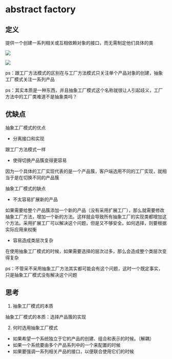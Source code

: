 # abstract factory

## 定义

提供一个创建一系列相关或互相依赖对象的接口，而无需制定他们具体的类

![](https://cdn.jsdelivr.net/gh/zhecks/static_resources/images/202308162141988.png)

![](https://cdn.jsdelivr.net/gh/zhecks/static_resources/images/202308162141411.png)

ps：跟工厂方法模式的区别在与工厂方法模式只关注单个产品对象的创建，抽象工厂模式关注一系列产品

ps：其实本质是一种东西，并且抽象工厂模式这个名称就很让人引起歧义，工厂方法中的工厂类难道不是抽象类吗？

## 优缺点

抽象工厂模式的优点

* 分离接口和实现

跟工厂方法模式一样

* 使得切换产品簇变得更容易

因为一个具体的工厂实现代表的是一个产品簇，客户端选用不同的工厂实现，就相当于是在切换不同的产品簇

抽象工厂模式的缺点

* 不太容易扩展新的产品

如果需要给整个产品簇添加一个新的产品（没有采用扩展工厂），那么就需要修改抽象工厂方法，增加一个新的方法。这样就会导致所有抽象工厂的实现类都增加这个方法。采用扩展工厂可以解决这个问题，但是又不够安全。如何选择，则要根据实际应用来权衡

* 容易造成类层次复杂

在使用抽象工厂模式的时候，如果需要选择的层次过多，那么会造成整个类层次变得复杂

ps：不管采不采用抽象工厂方法其实都可能会有这个问题，这时一个既定事实，只是抽象工厂模式没有解决这个问题

## 思考

1. 抽象工厂模式的本质

抽象工厂模式的本质：选择产品簇的实现

2. 何时选用抽象工厂模式

* 如果希望一个系统独立于它的产品的创建、组合和表示的时候。（解耦）
* 如果一个系统要由多个产品系列中的一个来配置的时候
* 如果要强调一系列相关产品的接口，以便联合使用它们的时候